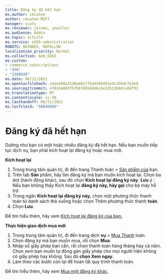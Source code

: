 ```yaml
---
title: Đăng ký đã hết hạn
ms.author: cmcatee
author: cmcatee-MSFT
manager: scotv
ms.reviewer: jkinma, jmueller
ms.audience: Admin
ms.topic: article
ms.service: o365-administration
ROBOTS: NOINDEX, NOFOLLOW
localization_priority: Normal
ms.collection: Adm_O365
ms.custom:
- commerce_subscriptions
- "456"
- "1500020"
ms.date: 08/11/2021
ms.openlocfilehash: c4ae498a31d8a4617fbdd340461e4c1564cfe3e0
ms.sourcegitcommit: e781da003fb7b878854846cbe12b13b9dca8df92
ms.translationtype: MT
ms.contentlocale: vi-VN
ms.lasthandoff: 08/31/2021
ms.locfileid: "58845056"
---
```

# <a name="expired-subscription"></a>Đăng ký đã hết hạn

Dường như bạn có một hoặc nhiều đăng ký đã hết hạn. Nếu bạn muốn tiếp tục dịch vụ, bạn phải kích hoạt lại đăng ký hoặc mua mới.
  
**Kích hoạt lại**
  
1. Trong trung tâm quản  trị, đi đến trang Thanh toán \> [Sản phẩm của](https://go.microsoft.com/fwlink/p/?linkid=842054) bạn.
2. Trên tab **Sản** phẩm, hãy tìm đăng ký mà bạn muốn kích hoạt lại. Chọn ba dot (hành động khác), sau đó chọn **Kích hoạt lại đăng ký này**.
    **Lưu** ý : Nếu bạn không thấy Kích hoạt lại **đăng ký này, hãy gọi** cho bộ máy hỗ trợ.
3. Trong ngăn **Kích hoạt lại đăng ký này,** chọn một phương thức thanh toán từ danh sách thả xuống hoặc chọn Thêm phương thức thanh **toán**.
4. Chọn **Lưu**.

Để tìm hiểu thêm, hãy xem [Kích hoạt lại đăng ký của bạn.](https://docs.microsoft.com/microsoft-365/commerce/subscriptions/reactivate-your-subscription)

**Thực hiện giao dịch mua mới**
  
1. Trong trung tâm quản trị, đi đến trang dịch **vụ** \> [Mua Thanh](https://go.microsoft.com/fwlink/p/?linkid=868433) toán.
2. Chọn đăng ký mà bạn muốn mua, rồi chọn **Mua**.
3. Nhập số giấy phép bạn cần, rồi chọn thanh toán hàng tháng hay cả năm. Chọn xem bạn muốn tự động gán giấy phép cho mọi người hiện không có giấy phép hay không. Sau đó **chọn Xem ngay**.
4. Làm theo các bước còn lại để hoàn tất quy trình thanh toán.

Để tìm hiểu thêm, hãy xem [Mua một đăng ký khác](https://docs.microsoft.com/microsoft-365/commerce/buy-another-subscription).